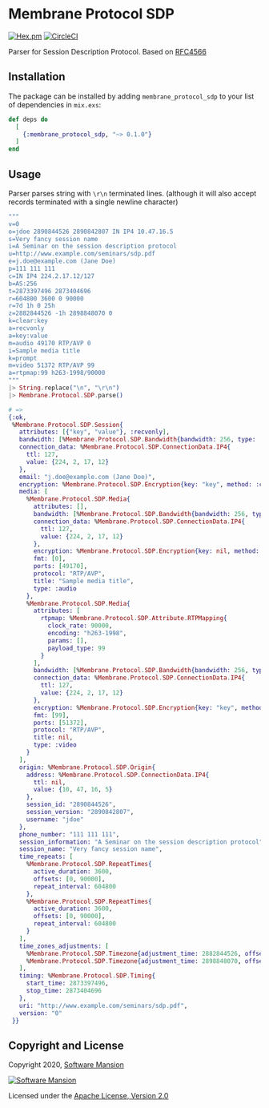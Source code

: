# Membrane Protocol SDP

[![Hex.pm](https://img.shields.io/hexpm/v/membrane_protocol_sdp.svg)](https://hex.pm/packages/membrane_protocol_sdp)
[![CircleCI](https://circleci.com/gh/membraneframework/membrane-protocol-sdp.svg?style=svg)](https://circleci.com/gh/membraneframework/membrane-protocol-sdp)

Parser for Session Description Protocol. Based on [RFC4566](https://tools.ietf.org/html/rfc4566)

## Installation

The package can be installed by adding `membrane_protocol_sdp` to your list of dependencies in `mix.exs`:

```elixir
def deps do
  [
    {:membrane_protocol_sdp, "~> 0.1.0"}
  ]
end
```

## Usage

Parser parses string with `\r\n` terminated lines. (although it will also accept records terminated with
a single newline character)

```elixir
"""
v=0
o=jdoe 2890844526 2890842807 IN IP4 10.47.16.5
s=Very fancy session name
i=A Seminar on the session description protocol
u=http://www.example.com/seminars/sdp.pdf
e=j.doe@example.com (Jane Doe)
p=111 111 111
c=IN IP4 224.2.17.12/127
b=AS:256
t=2873397496 2873404696
r=604800 3600 0 90000
r=7d 1h 0 25h
z=2882844526 -1h 2898848070 0
k=clear:key
a=recvonly
a=key:value
m=audio 49170 RTP/AVP 0
i=Sample media title
k=prompt
m=video 51372 RTP/AVP 99
a=rtpmap:99 h263-1998/90000
"""
|> String.replace("\n", "\r\n")
|> Membrane.Protocol.SDP.parse()

# =>
{:ok,
 %Membrane.Protocol.SDP.Session{
   attributes: [{"key", "value"}, :recvonly],
   bandwidth: [%Membrane.Protocol.SDP.Bandwidth{bandwidth: 256, type: :AS}],
   connection_data: %Membrane.Protocol.SDP.ConnectionData.IP4{
     ttl: 127,
     value: {224, 2, 17, 12}
   },
   email: "j.doe@example.com (Jane Doe)",
   encryption: %Membrane.Protocol.SDP.Encryption{key: "key", method: :clear},
   media: [
     %Membrane.Protocol.SDP.Media{
       attributes: [],
       bandwidth: [%Membrane.Protocol.SDP.Bandwidth{bandwidth: 256, type: :AS}],
       connection_data: %Membrane.Protocol.SDP.ConnectionData.IP4{
         ttl: 127,
         value: {224, 2, 17, 12}
       },
       encryption: %Membrane.Protocol.SDP.Encryption{key: nil, method: :prompt},
       fmt: [0],
       ports: [49170],
       protocol: "RTP/AVP",
       title: "Sample media title",
       type: :audio
     },
     %Membrane.Protocol.SDP.Media{
       attributes: [
         rtpmap: %Membrane.Protocol.SDP.Attribute.RTPMapping{
           clock_rate: 90000,
           encoding: "h263-1998",
           params: [],
           payload_type: 99
         }
       ],
       bandwidth: [%Membrane.Protocol.SDP.Bandwidth{bandwidth: 256, type: :AS}],
       connection_data: %Membrane.Protocol.SDP.ConnectionData.IP4{
         ttl: 127,
         value: {224, 2, 17, 12}
       },
       encryption: %Membrane.Protocol.SDP.Encryption{key: "key", method: :clear},
       fmt: [99],
       ports: [51372],
       protocol: "RTP/AVP",
       title: nil,
       type: :video
     }
   ],
   origin: %Membrane.Protocol.SDP.Origin{
     address: %Membrane.Protocol.SDP.ConnectionData.IP4{
       ttl: nil,
       value: {10, 47, 16, 5}
     },
     session_id: "2890844526",
     session_version: "2890842807",
     username: "jdoe"
   },
   phone_number: "111 111 111",
   session_information: "A Seminar on the session description protocol",
   session_name: "Very fancy session name",
   time_repeats: [
     %Membrane.Protocol.SDP.RepeatTimes{
       active_duration: 3600,
       offsets: [0, 90000],
       repeat_interval: 604800
     },
     %Membrane.Protocol.SDP.RepeatTimes{
       active_duration: 3600,
       offsets: [0, 90000],
       repeat_interval: 604800
     }
   ],
   time_zones_adjustments: [
     %Membrane.Protocol.SDP.Timezone{adjustment_time: 2882844526, offset: -1},
     %Membrane.Protocol.SDP.Timezone{adjustment_time: 2898848070, offset: 0}
   ],
   timing: %Membrane.Protocol.SDP.Timing{
     start_time: 2873397496,
     stop_time: 2873404696
   },
   uri: "http://www.example.com/seminars/sdp.pdf",
   version: "0"
 }}

```

## Copyright and License

Copyright 2020, [Software Mansion](https://swmansion.com/?utm_source=git&utm_medium=readme&utm_campaign=membrane)

[![Software Mansion](https://logo.swmansion.com/logo?color=white&variant=desktop&width=200&tag=membrane-github)](https://swmansion.com/?utm_source=git&utm_medium=readme&utm_campaign=membrane)

Licensed under the [Apache License, Version 2.0](LICENSE)